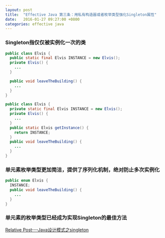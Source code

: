```yaml
---
layout: post
title:  "Effective Java 第三条：用私有构造器或者枚举类型强化Singleton属性"
date:   2016-01-27 09:27:00 +0800
categories: effective java
---
```

### Singleton指仅仅被实例化一次的类

```java
public class Elvis {
  public static final Elvis INSTANCE = new Elvis();
  private Elvis() {
    ...
  }

  public void leaveTheBuilding() {
    ...
  }
}
```

```java
public class Elvis {
  private static final Elvis INSTANCE = new Elvis();
  private Elvis() {
    ...
  }
  public static Elvis getInstance() {
    return INSTANCE;
  }
  public void leaveTheBuilding() {
    ...
  }
}
```

### 单元素枚举类型更加简洁，提供了序列化机制，绝对防止多次实例化
```java
public enum Elvis {
  INSTANCE;
  public void leaveTheBuilding() {
    ...
  }
}
```

### 单元素的枚举类型已经成为实现Singleton的最佳方法

[Relative Post---Java设计模式之singleton](http://linxiaobai.github.io/2015/01/21/java%E8%AE%BE%E8%AE%A1%E6%A8%A1%E5%BC%8F%E4%B9%8Bsingleton/)
